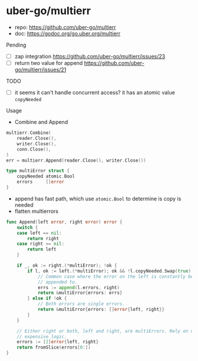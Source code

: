 # uber-go/multierr

- repo: https://github.com/uber-go/multierr
- doc: https://godoc.org/go.uber.org/multierr

Pending

- [ ] zap integration https://github.com/uber-go/multierr/issues/23
- [ ] return two value for append https://github.com/uber-go/multierr/issues/21

TODO

- [ ] it seems it can't handle concurrent access? it has an atomic value `copyNeeded`

Usage

- Combine and Append

````go
multierr.Combine(
	reader.Close(),
	writer.Close(),
	conn.Close(),
)
err = multierr.Append(reader.Close(), writer.Close())
````

````go
type multiError struct {
	copyNeeded atomic.Bool
	errors     []error
}

````

- append has fast path, which use `atomic.Bool` to determine is copy is needed
- flatten multierrors

````go
func Append(left error, right error) error {
	switch {
	case left == nil:
		return right
	case right == nil:
		return left
	}

	if _, ok := right.(*multiError); !ok {
		if l, ok := left.(*multiError); ok && !l.copyNeeded.Swap(true) {
			// Common case where the error on the left is constantly being
			// appended to.
			errs := append(l.errors, right)
			return &multiError{errors: errs}
		} else if !ok {
			// Both errors are single errors.
			return &multiError{errors: []error{left, right}}
		}
	}

	// Either right or both, left and right, are multiErrors. Rely on usual
	// expensive logic.
	errors := [2]error{left, right}
	return fromSlice(errors[0:])
}
````